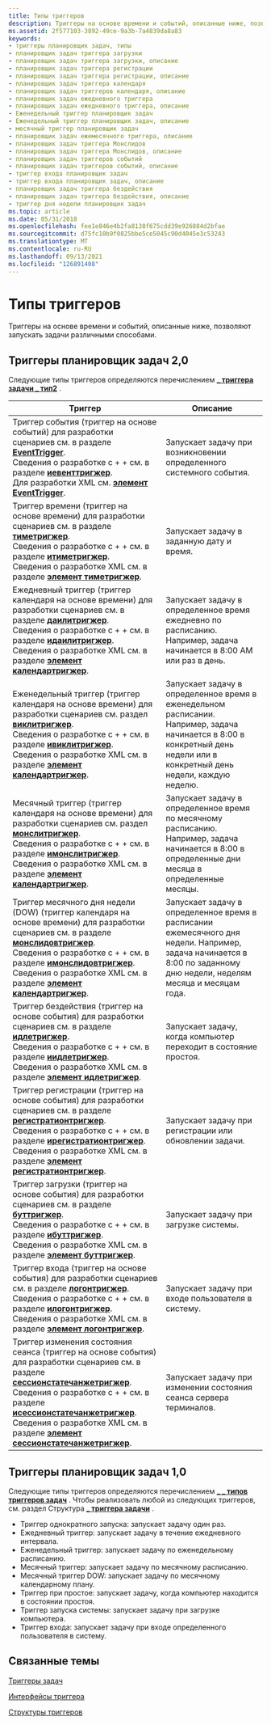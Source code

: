 ```yaml
---
title: Типы триггеров
description: Триггеры на основе времени и событий, описанные ниже, позволяют запускать задачи различными способами.
ms.assetid: 2f577103-3892-49ce-9a3b-7a4839da8a83
keywords:
- триггеры планировщик задач, типы
- планировщик задач триггера загрузки
- планировщик задач триггера загрузки, описание
- планировщик задач триггера регистрации
- планировщик задач триггера регистрации, описание
- планировщик задач триггера календаря
- планировщик задач триггеров календаря, описание
- планировщик задач ежедневного триггера
- планировщик задач ежедневного триггера, описание
- Еженедельный триггер планировщик задач
- Еженедельный триггер планировщик задач, описание
- месячный триггер планировщик задач
- планировщик задач ежемесячного триггера, описание
- планировщик задач триггера Монслидов
- планировщик задач триггера Монслидов, описание
- планировщик задач триггеров событий
- планировщик задач триггеров событий, описание
- триггер входа планировщик задач
- триггер входа планировщик задач, описание
- планировщик задач триггера бездействия
- планировщик задач триггера бездействия, описание
- триггер дня недели планировщик задач
ms.topic: article
ms.date: 05/31/2018
ms.openlocfilehash: fee1e846e4b2fa8138f675cdd39e926884d2bfae
ms.sourcegitcommit: d75fc10b9f0825bbe5ce5045c90d4045e3c53243
ms.translationtype: MT
ms.contentlocale: ru-RU
ms.lasthandoff: 09/13/2021
ms.locfileid: "126891408"
---
```

# <a name="trigger-types"></a>Типы триггеров

Триггеры на основе времени и событий, описанные ниже, позволяют запускать задачи различными способами.

## <a name="task-scheduler-20-triggers"></a>Триггеры планировщик задач 2,0

Следующие типы триггеров определяются перечислением [**\_ триггера задачи \_ тип2**](/windows/desktop/api/taskschd/ne-taskschd-task_trigger_type2) .

| Триггер                                                                                                                                                                                                                                                                                                                                                                                                                | Описание                                                                                                                                                                                  |
|------------------------------------------------------------------------------------------------------------------------------------------------------------------------------------------------------------------------------------------------------------------------------------------------------------------------------------------------------------------------------------------------------------------------|----------------------------------------------------------------------------------------------------------------------------------------------------------------------------------------------|
| Триггер события (триггер на основе событий) для разработки сценариев см. в разделе [**EventTrigger**](eventtrigger.md).<br/> Сведения о разработке с + + см. в разделе [**иевенттригжер**](/windows/desktop/api/taskschd/nn-taskschd-ieventtrigger).<br/> Для разработки XML см. [**элемент EventTrigger**](taskschedulerschema-eventtrigger-triggergroup-element.md).<br/>                                                                                             | Запускает задачу при возникновении определенного системного события.                                                                                                                                         |
| Триггер времени (триггер на основе времени) для разработки сценариев см. в разделе [**тиметригжер**](timetrigger.md).<br/> Сведения о разработке с + + см. в разделе [**итиметригжер**](/windows/desktop/api/taskschd/nn-taskschd-itimetrigger).<br/> Сведения о разработке XML см. в разделе [**элемент тиметригжер**](taskschedulerschema-timetrigger-triggergroup-element.md).<br/>                                                                                                      | Запускает задачу в заданную дату и время.                                                                                                                                                 |
| Ежедневный триггер (триггер календаря на основе времени) для разработки сценариев см. в разделе [**даилитригжер**](dailytrigger.md).<br/> Сведения о разработке с + + см. в разделе [**идаилитригжер**](/windows/desktop/api/taskschd/nn-taskschd-idailytrigger).<br/> Сведения о разработке XML см. в разделе [**элемент календартригжер**](taskschedulerschema-calendartrigger-triggergroup-element.md).<br/>                                                                                | Запускает задачу в определенное время ежедневно по расписанию. Например, задача начинается в 8:00 AM или раз в день.                                                                |
| Еженедельный триггер (триггер календаря на основе времени) для разработки сценариев см. раздел [**виклитригжер**](weeklytrigger.md).<br/> Сведения о разработке с + + см. в разделе [**ивиклитригжер**](/windows/desktop/api/taskschd/nn-taskschd-iweeklytrigger).<br/> Сведения о разработке XML см. в разделе [**элемент календартригжер**](taskschedulerschema-calendartrigger-triggergroup-element.md).<br/>                                                                           | Запускает задачу в определенное время в еженедельном расписании. Например, задача начинается в 8:00 в конкретный день недели или в конкретный день недели, каждую неделю. |
| Месячный триггер (триггер календаря на основе времени) для разработки сценариев см. раздел [**монслитригжер**](monthlytrigger.md).<br/> Сведения о разработке с + + см. в разделе [**имонслитригжер**](/windows/desktop/api/taskschd/nn-taskschd-imonthlytrigger).<br/> Сведения о разработке XML см. в разделе [**элемент календартригжер**](taskschedulerschema-calendartrigger-triggergroup-element.md).<br/>                                                                      | Запускает задачу в определенное время по месячному расписанию. Например, задача начинается в 8:00 в определенные дни месяца в определенные месяцы.                                          |
| Триггер месячного дня недели (DOW) (триггер календаря на основе времени) для разработки сценариев см. в разделе [**монслидовтригжер**](monthlydowtrigger.md).<br/> Сведения о разработке с + + см. в разделе [**имонслидовтригжер**](/windows/desktop/api/taskschd/nn-taskschd-imonthlydowtrigger).<br/> Сведения о разработке XML см. в разделе [**элемент календартригжер**](taskschedulerschema-calendartrigger-triggergroup-element.md).<br/>                                        | Запускает задачу в определенное время в расписании ежемесячного дня недели. Например, задача начинается в 8:00 по заданному дню недели, неделям месяца и месяцам года.      |
| Триггер бездействия (триггер на основе события) для разработки сценариев см. в разделе [**идлетригжер**](idletrigger.md).<br/> Сведения о разработке с + + см. в разделе [**иидлетригжер**](/windows/win32/api/taskschd/nn-taskschd-iidletrigger).<br/> Сведения о разработке XML см. в разделе [**элемент идлетригжер**](taskschedulerschema-idletrigger-triggergroup-element.md).<br/>                                                                                                     | Запускает задачу, когда компьютер переходит в состояние простоя.                                                                                                                                      |
| Триггер регистрации (триггер на основе события) для разработки сценариев см. в разделе [**регистратионтригжер**](registrationtrigger.md).<br/> Сведения о разработке с + + см. в разделе [**ирегистратионтригжер**](/windows/desktop/api/taskschd/nn-taskschd-iregistrationtrigger).<br/> Сведения о разработке XML см. в разделе [**элемент регистратионтригжер**](taskschedulerschema-registrationtrigger-triggergroup-element.md).<br/>                                             | Запускает задачу при регистрации или обновлении задачи.                                                                                                                                      |
| Триггер загрузки (триггер на основе события) для разработки сценариев см. в разделе [**буттригжер**](boottrigger.md).<br/> Сведения о разработке с + + см. в разделе [**ибуттригжер**](/windows/desktop/api/taskschd/nn-taskschd-iboottrigger).<br/> Сведения о разработке XML см. в разделе [**элемент буттригжер**](taskschedulerschema-boottrigger-triggergroup-element.md).<br/>                                                                                                     | Запускает задачу при загрузке системы.                                                                                                                                                   |
| Триггер входа (триггер на основе события) для разработки сценариев см. в разделе [**логонтригжер**](logontrigger.md).<br/> Сведения о разработке с + + см. в разделе [**илогонтригжер**](/windows/desktop/api/taskschd/nn-taskschd-ilogontrigger).<br/> Сведения о разработке XML см. в разделе [**элемент логонтригжер**](taskschedulerschema-logontrigger-triggergroup-element.md).<br/>                                                                                              | Запускает задачу при входе пользователя в систему.                                                                                                                                                         |
| Триггер изменения состояния сеанса (триггер на основе события) для разработки сценариев см. в разделе [**сессионстатечанжетригжер**](sessionstatechangetrigger.md).<br/> Сведения о разработке с + + см. в разделе [**исессионстатечанжетригжер**](/windows/desktop/api/taskschd/nn-taskschd-isessionstatechangetrigger).<br/> Сведения о разработке XML см. в разделе [**элемент сессионстатечанжетригжер**](taskschedulerschema-sessionstatechangetrigger-triggergroup-element.md).<br/> | Запускает задачу при изменении состояния сеанса сервера терминалов.                                                                                                                                |



 

## <a name="task-scheduler-10-triggers"></a>Триггеры планировщик задач 1,0

Следующие типы триггеров определяются перечислением [**\_ \_ типов триггеров задач**](/windows/desktop/api/Mstask/ne-mstask-task_trigger_type) . Чтобы реализовать любой из следующих триггеров, см. раздел Структура [**\_ триггера задачи**](/windows/desktop/api/Mstask/ns-mstask-task_trigger) .

-   Триггер однократного запуска: запускает задачу один раз.
-   Ежедневный триггер: запускает задачу в течение ежедневного интервала.
-   Еженедельный триггер: запускает задачу по еженедельному расписанию.
-   Месячный триггер: запускает задачу по месячному расписанию.
-   Месячный триггер DOW: запускает задачу по месячному календарному плану.
-   Триггер при простое: запускает задачу, когда компьютер находится в состоянии простоя.
-   Триггер запуска системы: запускает задачу при загрузке компьютера.
-   Триггер входа: запускает задачу при входе определенного пользователя в систему.

## <a name="related-topics"></a>Связанные темы

<dl> <dt>

[Триггеры задач](task-triggers.md)
</dt> <dt>

[Интерфейсы триггера](trigger-interfaces.md)
</dt> <dt>

[Структуры триггеров](trigger-structures.md)
</dt> </dl>

 

